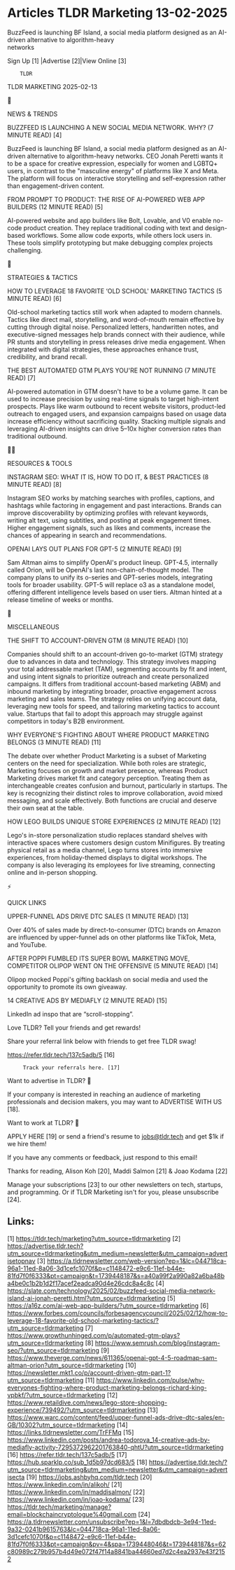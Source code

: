 # Articles TLDR Marketing 13-02-2025

BuzzFeed is launching BF Island, a social media platform designed as
an AI-driven alternative to algorithm-heavy
networks ‌ ‌ ‌ ‌ ‌ ‌ ‌ ‌ ‌ ‌ ‌ ‌ ‌ ‌ ‌ ‌ ‌ ‌ ‌ ‌ ‌ ‌ ‌ ‌ ‌ ‌  ‌ ‌ ‌ ‌ ‌ ‌ ‌ ‌ ‌ ‌ ‌ ‌ ‌ ‌ ‌ ‌ ‌ ‌ ‌ ‌ ‌ ‌ ‌ ‌ ‌ ‌ 


 Sign Up [1] |Advertise [2]|View Online [3] 

		TLDR 

TLDR MARKETING 2025-02-13

📱 

NEWS & TRENDS

 BUZZFEED IS LAUNCHING A NEW SOCIAL MEDIA NETWORK. WHY? (7 MINUTE
READ) [4] 

 BuzzFeed is launching BF Island, a social media platform designed as
an AI-driven alternative to algorithm-heavy networks. CEO Jonah
Peretti wants it to be a space for creative expression, especially for
women and LGBTQ+ users, in contrast to the "masculine energy" of
platforms like X and Meta. The platform will focus on interactive
storytelling and self-expression rather than engagement-driven
content. 

 FROM PROMPT TO PRODUCT: THE RISE OF AI-POWERED WEB APP BUILDERS (12
MINUTE READ) [5] 

 AI-powered website and app builders like Bolt, Lovable, and V0 enable
no-code product creation. They replace traditional coding with text
and design-based workflows. Some allow code exports, while others lock
users in. These tools simplify prototyping but make debugging complex
projects challenging. 

🚀 

STRATEGIES & TACTICS

 HOW TO LEVERAGE 18 FAVORITE ‘OLD SCHOOL' MARKETING TACTICS (5
MINUTE READ) [6] 

 Old-school marketing tactics still work when adapted to modern
channels. Tactics like direct mail, storytelling, and word-of-mouth
remain effective by cutting through digital noise. Personalized
letters, handwritten notes, and executive-signed messages help brands
connect with their audience, while PR stunts and storytelling in press
releases drive media engagement. When integrated with digital
strategies, these approaches enhance trust, credibility, and brand
recall. 

 THE BEST AUTOMATED GTM PLAYS YOU'RE NOT RUNNING (7 MINUTE READ) [7] 

 AI-powered automation in GTM doesn't have to be a volume game. It can
be used to increase precision by using real-time signals to target
high-intent prospects. Plays like warm outbound to recent website
visitors, product-led outreach to engaged users, and expansion
campaigns based on usage data increase efficiency without sacrificing
quality. Stacking multiple signals and leveraging AI-driven insights
can drive 5–10x higher conversion rates than traditional outbound. 

🧑‍💻 

RESOURCES & TOOLS

 INSTAGRAM SEO: WHAT IT IS, HOW TO DO IT, & BEST PRACTICES (8 MINUTE
READ) [8] 

 Instagram SEO works by matching searches with profiles, captions, and
hashtags while factoring in engagement and past interactions. Brands
can improve discoverability by optimizing profiles with relevant
keywords, writing alt text, using subtitles, and posting at peak
engagement times. Higher engagement signals, such as likes and
comments, increase the chances of appearing in search and
recommendations. 

 OPENAI LAYS OUT PLANS FOR GPT-5 (2 MINUTE READ) [9] 

 Sam Altman aims to simplify OpenAI's product lineup. GPT-4.5,
internally called Orion, will be OpenAI's last non-chain-of-thought
model. The company plans to unify its o-series and GPT-series models,
integrating tools for broader usability. GPT-5 will replace o3 as a
standalone model, offering different intelligence levels based on user
tiers. Altman hinted at a release timeline of weeks or months. 

🎁 

MISCELLANEOUS

 THE SHIFT TO ACCOUNT-DRIVEN GTM (8 MINUTE READ) [10] 

 Companies should shift to an account-driven go-to-market (GTM)
strategy due to advances in data and technology. This strategy
involves mapping your total addressable market (TAM), segmenting
accounts by fit and intent, and using intent signals to prioritize
outreach and create personalized campaigns. It differs from
traditional account-based marketing (ABM) and inbound marketing by
integrating broader, proactive engagement across marketing and sales
teams. The strategy relies on unifying account data, leveraging new
tools for speed, and tailoring marketing tactics to account value.
Startups that fail to adopt this approach may struggle against
competitors in today's B2B environment. 

 WHY EVERYONE'S FIGHTING ABOUT WHERE PRODUCT MARKETING BELONGS (3
MINUTE READ) [11] 

 The debate over whether Product Marketing is a subset of Marketing
centers on the need for specialization. While both roles are
strategic, Marketing focuses on growth and market presence, whereas
Product Marketing drives market fit and category perception. Treating
them as interchangeable creates confusion and burnout, particularly in
startups. The key is recognizing their distinct roles to improve
collaboration, avoid mixed messaging, and scale effectively. Both
functions are crucial and deserve their own seat at the table. 

 HOW LEGO BUILDS UNIQUE STORE EXPERIENCES (2 MINUTE READ) [12] 

 Lego's in-store personalization studio replaces standard shelves with
interactive spaces where customers design custom Minifigures. By
treating physical retail as a media channel, Lego turns stores into
immersive experiences, from holiday-themed displays to digital
workshops. The company is also leveraging its employees for live
streaming, connecting online and in-person shopping. 

⚡ 

QUICK LINKS

 UPPER-FUNNEL ADS DRIVE DTC SALES (1 MINUTE READ) [13] 

 Over 40% of sales made by direct-to-consumer (DTC) brands on Amazon
are influenced by upper-funnel ads on other platforms like TikTok,
Meta, and YouTube. 

 AFTER POPPI FUMBLED ITS SUPER BOWL MARKETING MOVE, COMPETITOR OLIPOP
WENT ON THE OFFENSIVE (5 MINUTE READ) [14] 

 Olipop mocked Poppi's gifting backlash on social media and used the
opportunity to promote its own giveaway. 

 14 CREATIVE ADS BY MEDIAFLY (2 MINUTE READ) [15] 

 LinkedIn ad inspo that are “scroll-stopping”. 

Love TLDR? Tell your friends and get rewards!

 Share your referral link below with friends to get free TLDR swag! 

 https://refer.tldr.tech/137c5adb/5 [16] 

		 Track your referrals here. [17] 

Want to advertise in TLDR? 📰

 If your company is interested in reaching an audience of marketing
professionals and decision makers, you may want to ADVERTISE WITH US
[18]. 

Want to work at TLDR? 💼

 APPLY HERE [19] or send a friend's resume to jobs@tldr.tech and get
$1k if we hire them! 

 If you have any comments or feedback, just respond to this email! 

Thanks for reading, 
Alison Koh [20], Maddi Salmon [21] & Joao Kodama [22] 

 Manage your subscriptions [23] to our other newsletters on tech,
startups, and programming. Or if TLDR Marketing isn't for you, please
unsubscribe [24]. 

 

Links:
------
[1] https://tldr.tech/marketing?utm_source=tldrmarketing
[2] https://advertise.tldr.tech?utm_source=tldrmarketing&utm_medium=newsletter&utm_campaign=advertisetopnav
[3] https://a.tldrnewsletter.com/web-version?ep=1&lc=044718ca-96a1-11ed-8a06-3d1cefc1070f&p=c1148472-e9c6-11ef-b44e-81fd7f0f6333&pt=campaign&t=1739448187&s=a40a99f2a990a82a6ba48ba4be0c1b2b1d2f17acef2eadca90d4e26cdc8a4c8c
[4] https://slate.com/technology/2025/02/buzzfeed-social-media-network-island-ai-jonah-peretti.html?utm_source=tldrmarketing
[5] https://a16z.com/ai-web-app-builders/?utm_source=tldrmarketing
[6] https://www.forbes.com/councils/forbesagencycouncil/2025/02/12/how-to-leverage-18-favorite-old-school-marketing-tactics/?utm_source=tldrmarketing
[7] https://www.growthunhinged.com/p/automated-gtm-plays?utm_source=tldrmarketing
[8] https://www.semrush.com/blog/instagram-seo/?utm_source=tldrmarketing
[9] https://www.theverge.com/news/611365/openai-gpt-4-5-roadmap-sam-altman-orion?utm_source=tldrmarketing
[10] https://newsletter.mkt1.co/p/account-driven-gtm-part-1?utm_source=tldrmarketing
[11] https://www.linkedin.com/pulse/why-everyones-fighting-where-product-marketing-belongs-richard-king-vpbkf/?utm_source=tldrmarketing
[12] https://www.retaildive.com/news/lego-store-shopping-experience/739492/?utm_source=tldrmarketing
[13] https://www.warc.com/content/feed/upper-funnel-ads-drive-dtc-sales/en-GB/10302?utm_source=tldrmarketing
[14] https://links.tldrnewsletter.com/TrFFMq
[15] https://www.linkedin.com/posts/andrea-todorova_14-creative-ads-by-mediafly-activity-7295372962201763840-qhtU?utm_source=tldrmarketing
[16] https://refer.tldr.tech/137c5adb/5
[17] https://hub.sparklp.co/sub_1d5b97dcd683/5
[18] https://advertise.tldr.tech/?utm_source=tldrmarketing&utm_medium=newsletter&utm_campaign=advertisecta
[19] https://jobs.ashbyhq.com/tldr.tech
[20] https://www.linkedin.com/in/alikoh/
[21] https://www.linkedin.com/in/maddisalmon/
[22] https://www.linkedin.com/in/joao-kodama/
[23] https://tldr.tech/marketing/manage?email=blockchaincryptologue%40gmail.com
[24] https://a.tldrnewsletter.com/unsubscribe?ep=1&l=7dbdbdcb-3e94-11ed-9a32-0241b9615763&lc=044718ca-96a1-11ed-8a06-3d1cefc1070f&p=c1148472-e9c6-11ef-b44e-81fd7f0f6333&pt=campaign&pv=4&spa=1739448046&t=1739448187&s=62c80989c279b957b4d49e072f47f14a8841ba44660ed7d2c4ea2937e43f2152